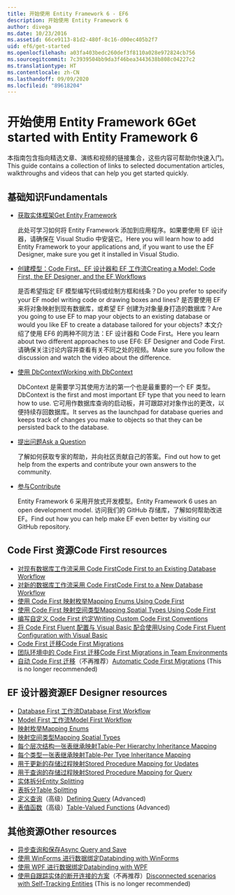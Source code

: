 ```yaml
---
title: 开始使用 Entity Framework 6 - EF6
description: 开始使用 Entity Framework 6
author: divega
ms.date: 10/23/2016
ms.assetid: 66ce9113-81d2-480f-8c16-d00ec405b2f7
uid: ef6/get-started
ms.openlocfilehash: a03fa403bedc260def3f8110a028e972824cb756
ms.sourcegitcommit: 7c3939504bb9da3f46bea3443638b808c04227c2
ms.translationtype: HT
ms.contentlocale: zh-CN
ms.lasthandoff: 09/09/2020
ms.locfileid: "89618204"
---
```

# <a name="get-started-with-entity-framework-6"></a><span data-ttu-id="df620-103">开始使用 Entity Framework 6</span><span class="sxs-lookup"><span data-stu-id="df620-103">Get started with Entity Framework 6</span></span>

<span data-ttu-id="df620-104">本指南包含指向精选文章、演练和视频的链接集合，这些内容可帮助你快速入门。</span><span class="sxs-lookup"><span data-stu-id="df620-104">This guide contains a collection of links to selected documentation articles, walkthroughs and videos that can help you get started quickly.</span></span>

## <a name="fundamentals"></a><span data-ttu-id="df620-105">基础知识</span><span class="sxs-lookup"><span data-stu-id="df620-105">Fundamentals</span></span>

* [<span data-ttu-id="df620-106">获取实体框架</span><span class="sxs-lookup"><span data-stu-id="df620-106">Get Entity Framework</span></span>](xref:ef6/fundamentals/install)

  <span data-ttu-id="df620-107">此处可学习如何将 Entity Framework 添加到应用程序。如果要使用 EF 设计器，请确保在 Visual Studio 中安装它。</span><span class="sxs-lookup"><span data-stu-id="df620-107">Here you will learn how to add Entity Framework to your applications and, if you want to use the EF Designer, make sure you get it installed in Visual Studio.</span></span>

* [<span data-ttu-id="df620-108">创建模型：Code First、EF 设计器和 EF 工作流</span><span class="sxs-lookup"><span data-stu-id="df620-108">Creating a Model: Code First, the EF Designer, and the EF Workflows</span></span>](xref:ef6/modeling/index)

  <span data-ttu-id="df620-109">是否希望指定 EF 模型编写代码或绘制方框和线条？</span><span class="sxs-lookup"><span data-stu-id="df620-109">Do you prefer to specify your EF model writing code or drawing boxes and lines?</span></span>
<span data-ttu-id="df620-110">是否要使用 EF 来将对象映射到现有数据库，或希望 EF 创建为对象量身打造的数据库？</span><span class="sxs-lookup"><span data-stu-id="df620-110">Are you going to use EF to map your objects to an existing database or would you like EF to create a database tailored for your objects?</span></span>
<span data-ttu-id="df620-111">本文介绍了使用 EF6 的两种不同方法：EF 设计器和 Code First。</span><span class="sxs-lookup"><span data-stu-id="df620-111">Here you learn about two different approaches to use EF6: EF Designer and Code First.</span></span>
<span data-ttu-id="df620-112">请确保关注讨论内容并查看有关不同之处的视频。</span><span class="sxs-lookup"><span data-stu-id="df620-112">Make sure you follow the discussion and watch the video about the difference.</span></span>

* [<span data-ttu-id="df620-113">使用 DbContext</span><span class="sxs-lookup"><span data-stu-id="df620-113">Working with DbContext</span></span>](xref:ef6/fundamentals/working-with-dbcontext)

  <span data-ttu-id="df620-114">DbContext 是需要学习其使用方法的第一个也是最重要的一个 EF 类型。</span><span class="sxs-lookup"><span data-stu-id="df620-114">DbContext is the first and most important EF type that you need to learn how to use.</span></span> <span data-ttu-id="df620-115">它可用作数据库查询的启动板，并可跟踪对对象作出的更改，以便持续存回数据库。</span><span class="sxs-lookup"><span data-stu-id="df620-115">It serves as the launchpad for database queries and keeps track of changes you make to objects so that they can be persisted back to the database.</span></span>

* [<span data-ttu-id="df620-116">提出问题</span><span class="sxs-lookup"><span data-stu-id="df620-116">Ask a Question</span></span>](xref:ef6/resources/get-help)

  <span data-ttu-id="df620-117">了解如何获取专家的帮助，并向社区贡献自己的答案。</span><span class="sxs-lookup"><span data-stu-id="df620-117">Find out how to get help from the experts and contribute your own answers to the community.</span></span>

* [<span data-ttu-id="df620-118">参与</span><span class="sxs-lookup"><span data-stu-id="df620-118">Contribute</span></span>](https://github.com/aspnet/EntityFramework6/)

  <span data-ttu-id="df620-119">Entity Framework 6 采用开放式开发模型。</span><span class="sxs-lookup"><span data-stu-id="df620-119">Entity Framework 6 uses an open development model.</span></span> <span data-ttu-id="df620-120">访问我们的 GitHub 存储库，了解如何帮助改进 EF。</span><span class="sxs-lookup"><span data-stu-id="df620-120">Find out how you can help make EF even better by visiting our GitHub repository.</span></span>

## <a name="code-first-resources"></a><span data-ttu-id="df620-121">Code First 资源</span><span class="sxs-lookup"><span data-stu-id="df620-121">Code First resources</span></span>

  - [<span data-ttu-id="df620-122">对现有数据库工作流采用 Code First</span><span class="sxs-lookup"><span data-stu-id="df620-122">Code First to an Existing Database Workflow</span></span>](xref:ef6/modeling/code-first/workflows/existing-database)
  - [<span data-ttu-id="df620-123">对新的数据库工作流采用 Code First</span><span class="sxs-lookup"><span data-stu-id="df620-123">Code First to a New Database Workflow</span></span>](xref:ef6/modeling/code-first/workflows/new-database)
  - [<span data-ttu-id="df620-124">使用 Code First 映射枚举</span><span class="sxs-lookup"><span data-stu-id="df620-124">Mapping Enums Using Code First</span></span>](xref:ef6/modeling/code-first/data-types/enums)
  - [<span data-ttu-id="df620-125">使用 Code First 映射空间类型</span><span class="sxs-lookup"><span data-stu-id="df620-125">Mapping Spatial Types Using Code First</span></span>](xref:ef6/modeling/code-first/data-types/spatial)
  - [<span data-ttu-id="df620-126">编写自定义 Code First 约定</span><span class="sxs-lookup"><span data-stu-id="df620-126">Writing Custom Code First Conventions</span></span>](xref:ef6/modeling/code-first/conventions/custom)
  - [<span data-ttu-id="df620-127">将 Code First Fluent 配置与 Visual Basic 配合使用</span><span class="sxs-lookup"><span data-stu-id="df620-127">Using Code First Fluent Configuration with Visual Basic</span></span>](xref:ef6/modeling/code-first/fluent/vb)
  - [<span data-ttu-id="df620-128">Code First 迁移</span><span class="sxs-lookup"><span data-stu-id="df620-128">Code First Migrations</span></span>](xref:ef6/modeling/code-first/migrations/index)
  - [<span data-ttu-id="df620-129">团队环境中的 Code First 迁移</span><span class="sxs-lookup"><span data-stu-id="df620-129">Code First Migrations in Team Environments</span></span>](xref:ef6/modeling/code-first/migrations/teams)
  - <span data-ttu-id="df620-130">[自动 Code First 迁移](xref:ef6/modeling/code-first/migrations/automatic)（不再推荐）</span><span class="sxs-lookup"><span data-stu-id="df620-130">[Automatic Code First Migrations](xref:ef6/modeling/code-first/migrations/automatic) (This is no longer recommended)</span></span>

## <a name="ef-designer-resources"></a><span data-ttu-id="df620-131">EF 设计器资源</span><span class="sxs-lookup"><span data-stu-id="df620-131">EF Designer resources</span></span>
  - [<span data-ttu-id="df620-132">Database First 工作流</span><span class="sxs-lookup"><span data-stu-id="df620-132">Database First Workflow</span></span>](xref:ef6/modeling/designer/workflows/database-first)
  - [<span data-ttu-id="df620-133">Model First 工作流</span><span class="sxs-lookup"><span data-stu-id="df620-133">Model First Workflow</span></span>](xref:ef6/modeling/designer/workflows/model-first)
  - [<span data-ttu-id="df620-134">映射枚举</span><span class="sxs-lookup"><span data-stu-id="df620-134">Mapping Enums</span></span>](xref:ef6/modeling/designer/data-types/enums)
  - [<span data-ttu-id="df620-135">映射空间类型</span><span class="sxs-lookup"><span data-stu-id="df620-135">Mapping Spatial Types</span></span>](xref:ef6/modeling/designer/data-types/spatial)
  - [<span data-ttu-id="df620-136">每个层次结构一张表继承映射</span><span class="sxs-lookup"><span data-stu-id="df620-136">Table-Per Hierarchy Inheritance Mapping</span></span>](xref:ef6/modeling/designer/inheritance/tph)
  - [<span data-ttu-id="df620-137">每个类型一张表继承映射</span><span class="sxs-lookup"><span data-stu-id="df620-137">Table-Per Type Inheritance Mapping</span></span>](xref:ef6/modeling/designer/inheritance/tpt)
  - [<span data-ttu-id="df620-138">用于更新的存储过程映射</span><span class="sxs-lookup"><span data-stu-id="df620-138">Stored Procedure Mapping for Updates</span></span>](xref:ef6/modeling/designer/stored-procedures/cud)
  - [<span data-ttu-id="df620-139">用于查询的存储过程映射</span><span class="sxs-lookup"><span data-stu-id="df620-139">Stored Procedure Mapping for Query</span></span>](xref:ef6/modeling/designer/stored-procedures/query)
  - [<span data-ttu-id="df620-140">实体拆分</span><span class="sxs-lookup"><span data-stu-id="df620-140">Entity Splitting</span></span>](xref:ef6/modeling/designer/entity-splitting)
  - [<span data-ttu-id="df620-141">表拆分</span><span class="sxs-lookup"><span data-stu-id="df620-141">Table Splitting</span></span>](xref:ef6/modeling/designer/table-splitting)
  - <span data-ttu-id="df620-142">[定义查询](xref:ef6/modeling/designer/advanced/defining-query)（高级）</span><span class="sxs-lookup"><span data-stu-id="df620-142">[Defining Query](xref:ef6/modeling/designer/advanced/defining-query) (Advanced)</span></span>
  - <span data-ttu-id="df620-143">[表值函数](xref:ef6/modeling/designer/advanced/tvfs)（高级）</span><span class="sxs-lookup"><span data-stu-id="df620-143">[Table-Valued Functions](xref:ef6/modeling/designer/advanced/tvfs) (Advanced)</span></span>

## <a name="other-resources"></a><span data-ttu-id="df620-144">其他资源</span><span class="sxs-lookup"><span data-stu-id="df620-144">Other resources</span></span>
  - [<span data-ttu-id="df620-145">异步查询和保存</span><span class="sxs-lookup"><span data-stu-id="df620-145">Async Query and Save</span></span>](xref:ef6/fundamentals/async)
  - [<span data-ttu-id="df620-146">使用 WinForms 进行数据绑定</span><span class="sxs-lookup"><span data-stu-id="df620-146">Databinding with WinForms</span></span>](xref:ef6/fundamentals/databinding/winforms)
  - [<span data-ttu-id="df620-147">使用 WPF 进行数据绑定</span><span class="sxs-lookup"><span data-stu-id="df620-147">Databinding with WPF</span></span>](xref:ef6/fundamentals/databinding/wpf)
  - <span data-ttu-id="df620-148">[使用自跟踪实体的断开连接的方案](xref:ef6/fundamentals/disconnected-entities/self-tracking-entities/walkthrough)（不再推荐）</span><span class="sxs-lookup"><span data-stu-id="df620-148">[Disconnected scenarios with Self-Tracking Entities](xref:ef6/fundamentals/disconnected-entities/self-tracking-entities/walkthrough) (This is no longer recommended)</span></span>
